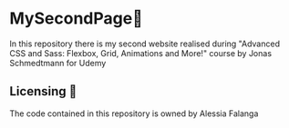 # MySecondPage🔐
In this repository there is my second website realised during "Advanced CSS and Sass: Flexbox, Grid, Animations and More!" course by Jonas Schmedtmann for Udemy


## Licensing :closed_book:
The code contained in this repository is owned by Alessia Falanga

